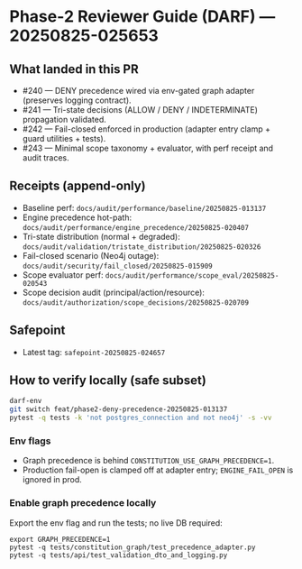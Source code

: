 # Phase-2 Reviewer Guide (DARF) — 20250825-025653

## What landed in this PR
- #240 — DENY precedence wired via env-gated graph adapter (preserves logging contract).
- #241 — Tri-state decisions (ALLOW / DENY / INDETERMINATE) propagation validated.
- #242 — Fail-closed enforced in production (adapter entry clamp + guard utilities + tests).
- #243 — Minimal scope taxonomy + evaluator, with perf receipt and audit traces.

## Receipts (append-only)
- Baseline perf: `docs/audit/performance/baseline/20250825-013137`
- Engine precedence hot-path: `docs/audit/performance/engine_precedence/20250825-020407`
- Tri-state distribution (normal + degraded): `docs/audit/validation/tristate_distribution/20250825-020326`
- Fail-closed scenario (Neo4j outage): `docs/audit/security/fail_closed/20250825-015909`
- Scope evaluator perf: `docs/audit/performance/scope_eval/20250825-020543`
- Scope decision audit (principal/action/resource): `docs/audit/authorization/scope_decisions/20250825-020709`

## Safepoint
- Latest tag: `safepoint-20250825-024657`

## How to verify locally (safe subset)
```bash
darf-env
git switch feat/phase2-deny-precedence-20250825-013137
pytest -q tests -k 'not postgres_connection and not neo4j' -s -vv
```

### Env flags
- Graph precedence is behind `CONSTITUTION_USE_GRAPH_PRECEDENCE=1`.
- Production fail-open is clamped off at adapter entry; `ENGINE_FAIL_OPEN` is ignored in prod.

### Enable graph precedence locally

Export the env flag and run the tests; no live DB required:

    export GRAPH_PRECEDENCE=1
    pytest -q tests/constitution_graph/test_precedence_adapter.py
    pytest -q tests/api/test_validation_dto_and_logging.py
